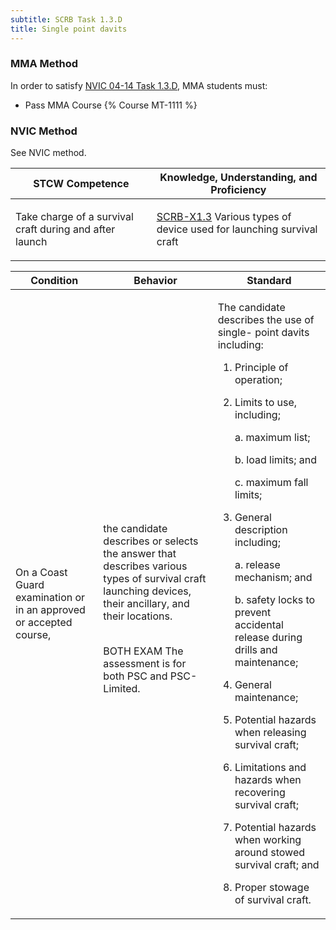 ```yaml
---
subtitle: SCRB Task 1.3.D 
title: Single point davits
---
```



### MMA Method

In order to satisfy  [NVIC 04-14  Task  1.3.D](/stcw23/assets/images/nvic-04-14.pdf), MMA students must:

* Pass MMA Course {% Course MT-1111 %}


### NVIC Method

<a onclick="togglevisibility('nvic_methods')" >See NVIC method.</a>

<div id='nvic_methods' class='hide'>

<table>
<thead>
<tr>
<th class='forty'> STCW Competence </th>
<th class='sixty'> Knowledge, Understanding, and Proficiency </th>
</tr>
</thead>




<tbody>
<tr><td markdown='1'>

Take charge of a survival craft during and after launch

</td><td markdown='1'>

[SCRB-X1.3](../../tables/621.html#SCRB-X1.3) Various types of device used for launching survival craft

</td></tr>


</tbody>
</table>


<table>
<thead>
<tr><th class='twenty'>  Condition </th><th class='twenty'> Behavior </th><th  class='sixty'>Standard </th></tr>
</thead>
<tbody >



<tr><td markdown='1'>

On a Coast Guard examination or in an approved or accepted course,

</td><td markdown='1'>

the candidate describes or selects the answer that describes various types of survival craft launching devices, their ancillary, and their locations.

<br>

<div class="tooltip">BOTH
EXAM
<span class="tooltiptext">
The assessment is for both PSC and PSC-Limited.
</span>
</div>


</td><td markdown='1'>

The candidate describes the use of single- point davits including:

1. Principle of operation;
2. Limits to use, including;

     a. maximum list;

     b. load limits; and 

     c. maximum fall limits;

3. General description including;

     a. release mechanism; and

     b. safety locks to prevent accidental release during drills and maintenance;

4. General maintenance;
5. Potential hazards when releasing survival craft;
6. Limitations and hazards when recovering survival craft;
7. Potential hazards when working around stowed survival craft; and 
8. Proper stowage of survival craft. 

</td></tr>
</tbody>
</table>
</div>

